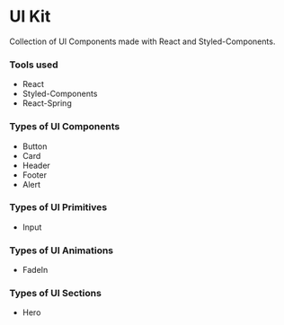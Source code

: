 # UI Kit

Collection of UI Components made with React and Styled-Components. 

### Tools used

- React
- Styled-Components
- React-Spring

### Types of UI Components 

- Button
- Card 
- Header
- Footer 
- Alert

### Types of UI Primitives 

- Input

### Types of UI Animations 

- FadeIn

### Types of UI Sections

- Hero
